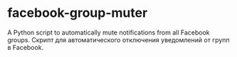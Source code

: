 # facebook-group-muter
A Python script to automatically mute notifications from all Facebook groups. 
Скрипт для автоматического отключения уведомлений от групп в Facebook.
